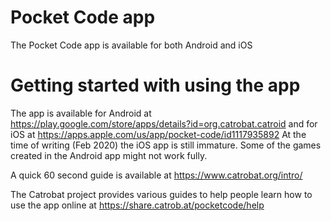 # Pocket Code app
The Pocket Code app is available for both Android and iOS

# Getting started with using the app
The app is available for Android at https://play.google.com/store/apps/details?id=org.catrobat.catroid and for iOS at https://apps.apple.com/us/app/pocket-code/id1117935892 At the time of writing (Feb 2020) the iOS app is still immature. Some of the games created in the Android app might not work fully.

A quick 60 second guide is available at https://www.catrobat.org/intro/

The Catrobat project provides various guides to help people learn how to use the app online at https://share.catrob.at/pocketcode/help
